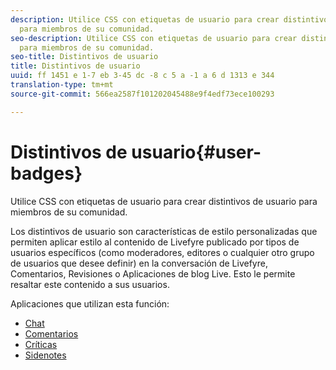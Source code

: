 ```yaml
---
description: Utilice CSS con etiquetas de usuario para crear distintivos de usuario
  para miembros de su comunidad.
seo-description: Utilice CSS con etiquetas de usuario para crear distintivos de usuario
  para miembros de su comunidad.
seo-title: Distintivos de usuario
title: Distintivos de usuario
uuid: ff 1451 e 1-7 eb 3-45 dc -8 c 5 a -1 a 6 d 1313 e 344
translation-type: tm+mt
source-git-commit: 566ea2587f101202045488e9f4edf73ece100293

---
```



# Distintivos de usuario{#user-badges}

Utilice CSS con etiquetas de usuario para crear distintivos de usuario para miembros de su comunidad.

Los distintivos de usuario son características de estilo personalizadas que permiten aplicar estilo al contenido de Livefyre publicado por tipos de usuarios específicos (como moderadores, editores o cualquier otro grupo de usuarios que desee definir) en la conversación de Livefyre, Comentarios, Revisiones o Aplicaciones de blog Live. Esto le permite resaltar este contenido a sus usuarios.

Aplicaciones que utilizan esta función:

* [Chat](../../c-about-apps/c-chat-app/c-chat-app.md#c_chat_app)
* [Comentarios](/help/using/c-about-apps/c-comments/c-comments.md)
* [Críticas](../../c-about-apps/c-reviews-app/c-reviews-app.md#c_reviews_app)
* [Sidenotes](../../c-about-apps/c-sidenotes-app/c-sidenotes-app.md#c_sidenotes_app)

